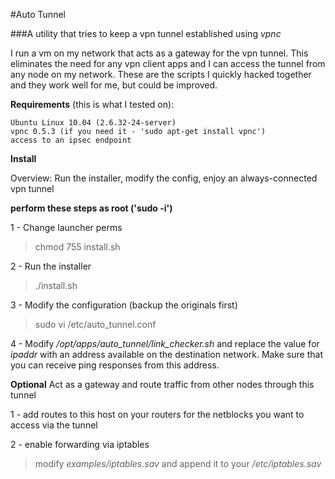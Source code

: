 
#Auto Tunnel

###A utility that tries to keep a vpn tunnel established using *vpnc*

I run a vm on my network that acts as a gateway for the vpn tunnel. This eliminates the need for any vpn client apps and I can access the tunnel from any node on my network. These are the scripts I quickly hacked together and they work well for me, but could be improved.


**Requirements** (this is what I tested on):
	
	Ubuntu Linux 10.04 (2.6.32-24-server)
	vpnc 0.5.3 (if you need it - 'sudo apt-get install vpnc')
	access to an ipsec endpoint


**Install**

Overview: Run the installer, modify the config, enjoy an always-connected vpn tunnel


**perform these steps as root ('sudo -i')**

1 - Change launcher perms 

>chmod 755 install.sh

2 - Run the installer 

>./install.sh

3 - Modify the configuration (backup the originals first)

>sudo vi /etc/auto_tunnel.conf 

4 - Modify */opt/apps/auto_tunnel/link_checker.sh* and replace the value for *ipaddr* with an address available on the destination network. Make sure that you can receive ping responses from this address.


**Optional** Act as a gateway and route traffic from other nodes through this tunnel

1 - add routes to this host on your routers for the netblocks you want to access via the tunnel

2 - enable forwarding via iptables

>modify *examples/iptables.sav* and append it to your */etc/iptables.sav*